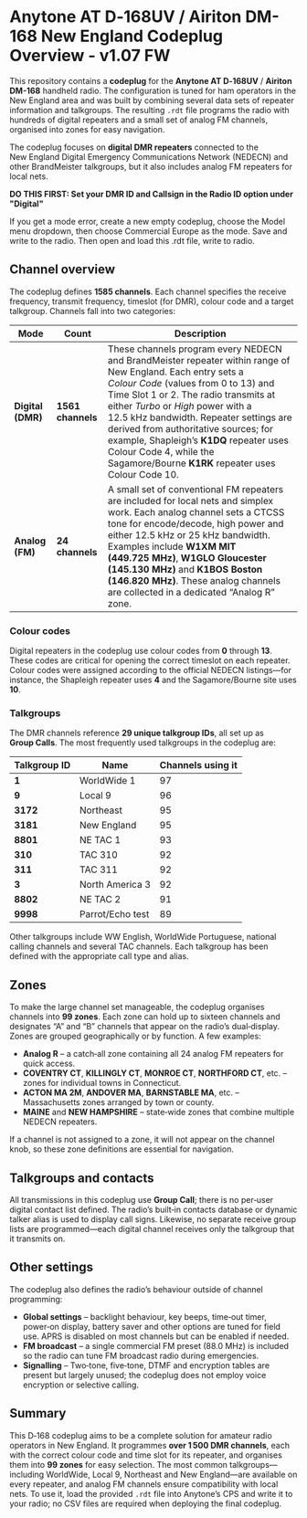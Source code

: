 # Anytone AT D‑168UV / Airiton DM-168 New England Codeplug Overview - v1.07 FW

This repository contains a **codeplug** for the **Anytone AT D‑168UV** / **Airiton DM-168**  handheld radio.  The configuration is tuned for ham operators in the New England area and was built by combining several data sets of repeater information and talkgroups.  The resulting `.rdt` file programs the radio with hundreds of digital repeaters and a small set of analog FM channels, organised into zones for easy navigation.

The codeplug focuses on **digital DMR repeaters** connected to the New England Digital Emergency Communications Network (NEDECN) and other BrandMeister talkgroups, but it also includes analog FM repeaters for local nets.

**DO THIS FIRST: Set your DMR ID and Callsign in the Radio ID option under "Digital"**

If you get a mode error, create a new empty codeplug, choose the Model menu dropdown, then choose Commercial Europe as the mode. Save and write to the radio. Then open and load this .rdt file, write to radio.

## Channel overview

The codeplug defines **1585 channels**.  Each channel specifies the receive frequency, transmit frequency, timeslot (for DMR), colour code and a target talkgroup.  Channels fall into two categories:

| Mode | Count | Description |
|---|---|---|
| **Digital (DMR)** | **1561 channels** | These channels program every NEDECN and BrandMeister repeater within range of New England.  Each entry sets a *Colour Code* (values from 0 to 13) and Time Slot 1 or 2.  The radio transmits at either *Turbo* or *High* power with a 12.5 kHz bandwidth.  Repeater settings are derived from authoritative sources; for example, Shapleigh’s **K1DQ** repeater uses Colour Code 4, while the Sagamore/Bourne **K1RK** repeater uses Colour Code 10. |
| **Analog (FM)** | **24 channels** | A small set of conventional FM repeaters are included for local nets and simplex work.  Each analog channel sets a CTCSS tone for encode/decode, high power and either 12.5 kHz or 25 kHz bandwidth.  Examples include **W1XM MIT (449.725 MHz)**, **W1GLO Gloucester (145.130 MHz)** and **K1BOS Boston (146.820 MHz)**.  These analog channels are collected in a dedicated “Analog R” zone. |

### Colour codes

Digital repeaters in the codeplug use colour codes from **0** through **13**.  These codes are critical for opening the correct timeslot on each repeater.  Colour codes were assigned according to the official NEDECN listings—for instance, the Shapleigh repeater uses **4** and the Sagamore/Bourne site uses **10**.

### Talkgroups

The DMR channels reference **29 unique talkgroup IDs**, all set up as **Group Calls**.  The most frequently used talkgroups in the codeplug are:

| Talkgroup ID | Name | Channels using it |
|---|---|---|
| **1** | WorldWide 1 | 97 |
| **9** | Local 9 | 96 |
| **3172** | Northeast | 95 |
| **3181** | New England | 95 |
| **8801** | NE TAC 1 | 93 |
| **310** | TAC 310 | 92 |
| **311** | TAC 311 | 92 |
| **3** | North America 3 | 92 |
| **8802** | NE TAC 2 | 91 |
| **9998** | Parrot/Echo test | 89 |

Other talkgroups include WW English, WorldWide Portuguese, national calling channels and several TAC channels.  Each talkgroup has been defined with the appropriate call type and alias.

## Zones

To make the large channel set manageable, the codeplug organises channels into **99 zones**.  Each zone can hold up to sixteen channels and designates “A” and “B” channels that appear on the radio’s dual‑display.  Zones are grouped geographically or by function.  A few examples:

* **Analog R** – a catch‑all zone containing all 24 analog FM repeaters for quick access.
* **COVENTRY CT**, **KILLINGLY CT**, **MONROE CT**, **NORTHFORD CT**, etc. – zones for individual towns in Connecticut.
* **ACTON MA 2M**, **ANDOVER MA**, **BARNSTABLE MA**, etc. – Massachusetts zones arranged by town or county.
* **MAINE** and **NEW HAMPSHIRE** – state‑wide zones that combine multiple NEDECN repeaters.

If a channel is not assigned to a zone, it will not appear on the channel knob, so these zone definitions are essential for navigation.

## Talkgroups and contacts

All transmissions in this codeplug use **Group Call**; there is no per‑user digital contact list defined.  The radio’s built‑in contacts database or dynamic talker alias is used to display call signs.  Likewise, no separate receive group lists are programmed—each digital channel receives only the talkgroup that it transmits on.

## Other settings

The codeplug also defines the radio’s behaviour outside of channel programming:

* **Global settings** – backlight behaviour, key beeps, time‑out timer, power‑on display, battery saver and other options are tuned for field use.  APRS is disabled on most channels but can be enabled if needed.
* **FM broadcast** – a single commercial FM preset (88.0 MHz) is included so the radio can tune FM broadcast radio during emergencies.
* **Signalling** – Two‑tone, five‑tone, DTMF and encryption tables are present but largely unused; the codeplug does not employ voice encryption or selective calling.

## Summary

This D‑168 codeplug aims to be a complete solution for amateur radio operators in New England.  It programmes **over 1 500 DMR channels**, each with the correct colour code and time slot for its repeater, and organises them into **99 zones** for easy selection.  The most common talkgroups—including WorldWide, Local 9, Northeast and New England—are available on every repeater, and analog FM channels ensure compatibility with local nets.  To use it, load the provided `.rdt` file into Anytone’s CPS and write it to your radio; no CSV files are required when deploying the final codeplug.
